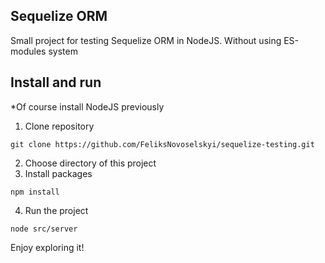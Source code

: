 Sequelize ORM
---
Small project for testing Sequelize ORM in NodeJS. Without using ES-modules system

## Install and run
*Of course install NodeJS previously

1. Clone repository
```
git clone https://github.com/FeliksNovoselskyi/sequelize-testing.git
```

2. Choose directory of this project
3. Install packages
```
npm install
```

4. Run the project
```
node src/server
```

Enjoy exploring it!